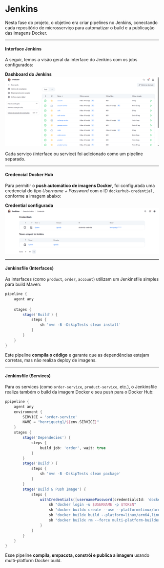 # Jenkins

Nesta fase do projeto, o objetivo era criar pipelines no Jenkins, conectando cada repositório de microsserviço para automatizar o build e a publicação das imagens Docker.

---

#### Interface Jenkins

A seguir, temos a visão geral da interface do Jenkins com os jobs configurados:

**Dashboard do Jenkins**
![Dashboard](../img/JENKINSDASH.png)

Cada serviço (interface ou service) foi adicionado como um pipeline separado.

---

#### Credencial Docker Hub

Para permitir o **push automático de imagens Docker**, foi configurada uma credencial do tipo *Username + Password* com o ID `dockerhub-credential`, conforme a imagem abaixo:

**Credential configurada**
![DockerHub Credential](../img/JENKINSCRED.png)

---

#### Jenkinsfile (Interfaces)

As interfaces (como `product`, `order`, `account`) utilizam um Jenkinsfile simples para build Maven:

```groovy
pipeline {
    agent any

    stages {
        stage('Build') {
            steps {
                sh 'mvn -B -DskipTests clean install'
            }
        }
    }
}
```

Este pipeline **compila o código** e garante que as dependências estejam corretas, mas não realiza deploy de imagens.

---

#### Jenkinsfile (Services)

Para os services (como `order-service`, `product-service`, etc.), o Jenkinsfile realiza também o build da imagem Docker e seu push para o Docker Hub:

```groovy
ppipeline {
    agent any
    environment {
        SERVICE = 'order-service'
        NAME = "henriquetg1/${env.SERVICE}"
    }
    stages {
        stage('Dependecies') {
            steps {
                build job: 'order', wait: true
            }
        }
        stage('Build') { 
            steps {
                sh 'mvn -B -DskipTests clean package'
            }
        }      
        stage('Build & Push Image') {
            steps {
                withCredentials([usernamePassword(credentialsId: 'dockerhub-credential', usernameVariable: 'USERNAME', passwordVariable: 'TOKEN')]) {
                    sh "docker login -u $USERNAME -p $TOKEN"
                    sh "docker buildx create --use --platform=linux/arm64,linux/amd64 --node multi-platform-builder-${env.SERVICE} --name multi-platform-builder-${env.SERVICE}"
                    sh "docker buildx build --platform=linux/arm64,linux/amd64 --push --tag ${env.NAME}:latest --tag ${env.NAME}:${env.BUILD_ID} -f Dockerfile ."
                    sh "docker buildx rm --force multi-platform-builder-${env.SERVICE}"
                }
            }
        }
    }
}
```

Esse pipeline **compila, empacota, constrói e publica a imagem** usando multi-platform Docker build.